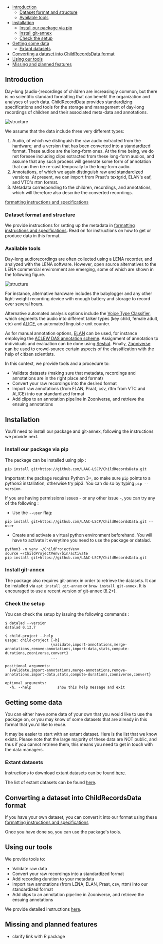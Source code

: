 - [Introduction](#introduction)
  - [Dataset format and structure](#dataset-format-and-structure)
  - [Available tools](#available-tools)
- [Installation](#installation)
  - [Install our package via pip](#install-our-package-via-pip)
  - [Install git-annex](#install-git-annex)
  - [Check the setup](#check-the-setup)
- [Getting some data](#getting-some-data)
  - [Extant datasets](#extant-datasets)
- [Converting a dataset into ChildRecordsData format](#converting-a-dataset-into-childrecordsdata-format)
- [Using our tools](#using-our-tools)
- [Missing and planned features](#missing-and-planned-features)

## Introduction

Day-long (audio-)recordings of children are increasingly common, but there is no scientific standard formatting that can benefit the organization and analyses of such data. ChildRecordData provides standardizing specifications and tools for the storage and management of day-long recordings of children and their associated meta-data and annotations.

![structure](http://laac-lscp.github.io/ChildRecordsData/images/structure.png "File organization structure")

We assume that the data include three very different types:

1. Audio, of which we distinguish the raw audio extracted from the hardware; and a version that has been converted into a standardized format. These audios are the long-form ones. At the time being, we do not foresee including clips extracted from these long-form audios, and assume that any such process will generate some form of annotation that can then be re-cast temporally to the long-form audio.
2. Annotations, of which we again distinguish raw and standardized versions. At present, we can import from Praat's textgrid, ELAN's eaf, and VTC's rttm format.
3. Metadata corresponding to the children, recordings, and annotations, which will therefore also describe the converted recordings.

 [formatting instructions and specifications](http://laac-lscp.github.io/ChildRecordsData/FORMATTING.html)


### Dataset format and structure

We provide instructions for setting up the metadata in [formatting instructions and specifications](http://laac-lscp.github.io/ChildRecordsData/FORMATTING.html). Read on for instructions on how to get or produce data in this format.

### Available tools

Day-long audiorecordings are often collected using a LENA recorder, and analyzed with the LENA software. However, open source alternatives to the LENA commercial environment are emerging, some of which are shown in the following figure.

![structure](http://laac-lscp.github.io/ChildRecordsData/images/tools.png "Overview of some tools in the day-long recordings environment")

For instance, alternative hardware includes the babylogger and any other light-weight recording device with enough battery and storage to record over several hours.

Alternative automated analysis options include the [Voice Type Classifier](https://github.com/MarvinLvn/voice-type-classifier), which segments the audio into different talker types (key child, female adult, etc) and [ALICE](https://github.com/orasanen/ALICE), an automated linguistic unit counter.

As for manual annotation options, [ELAN](https://archive.mpi.nl/tla/elan) can be used, for instance employing the [ACLEW DAS annotation scheme](https://osf.io/b2jep/). Assignment of annotation to individuals and evaluation can be done using [Seshat](https://github.com/bootphon/seshat). Finally, [Zooniverse](zooniverse.org) can be used to crowd-source certain aspects of the classification with the help of citizen scientists.

In this context, we provide tools and a procedure to:

- Validate datasets (making sure that metadata, recordings and annotations are in the right place and format)
- Convert your raw recordings into the desired format
- Import raw annotations (from ELAN, Praat, csv, rttm from VTC and ALICE) into our standardized format
- Add clips to an annotation pipeline in Zooniverse, and retrieve the ensuing annotations

## Installation

You'll need to install our package and git-annex, following the instructions we provide next.

### Install our package via pip
  
The package can be installed using pip :

```
pip install git+https://github.com/LAAC-LSCP/ChildRecordsData.git
```

Important: the package requires Python 3+, so make sure `pip` points to a python3 installation, otherwise try pip3. You can do so by typing `pip --version`.

If you are having permissions issues - or any other issue -, you can try any of the following :

 - Use the `--user` flag:

```
pip install git+https://github.com/LAAC-LSCP/ChildRecordsData.git --user
```

 - Create and activate a virtual python environment beforehand. You will have to activate it everytime you need to use the package or datalad.

```
python3 -m venv ~/ChildProjectVenv
source ~/ChildProjectVenv/bin/activate
pip install git+https://github.com/LAAC-LSCP/ChildRecordsData.git
```

### Install git-annex

The package also requires git-annex in order to retrieve the datasets. It can be installed via `apt install git-annex` or `brew install git-annex`. It is encouraged to use a recent version of git-annex (8.2+).

### Check the setup

You can check the setup by issuing the following commands :

```
$ datalad --version
datalad 0.13.7
```

```
$ child-project --help
usage: child-project [-h]
                     {validate,import-annotations,merge-annotations,remove-annotations,import-data,stats,compute-durations,zooniverse,convert}
                     ...

positional arguments:
  {validate,import-annotations,merge-annotations,remove-annotations,import-data,stats,compute-durations,zooniverse,convert}

optional arguments:
  -h, --help            show this help message and exit
```

## Getting some data

You can either have some data of your own that you would like to use the package on, or you may know of some datasets that are already in this format that you'd like to reuse.

It may be easier to start with an extant dataset. Here is the list that we know exists. Please note that the large majority of these data are NOT public, and thus if you cannot retrieve them, this means you need to get in touch with the data managers.

### Extant datasets

Instructions to download extant datasets can be found [here](http://laac-lscp.github.io/ChildRecordsData/REUSE.html).

The list of extant datasets can be found [here](http://laac-lscp.github.io/ChildRecordsData/EXTANT.html).


## Converting a dataset into ChildRecordsData format

If you have your own dataset, you can convert it into our format using these  
[formatting instructions and specifications](http://laac-lscp.github.io/ChildRecordsData/FORMATTING.html)

Once you have done so, you can use the package's tools. 

## Using our tools

We provide tools to:

- Validate raw data
- Convert your raw recordings into a standardized format
- Add recording duration to your metadata
- Import raw annotations (from LENA, ELAN, Praat, csv, rttm) into our standardized format
- Add clips to an annotation pipeline in Zooniverse, and retrieve the ensuing annotations

We provide detailed instructions [here](http://laac-lscp.github.io/ChildRecordsData/TOOLS.html).

## Missing and planned features

- clarify link with R package
